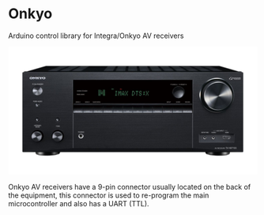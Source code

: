 # Onkyo
Arduino control library for Integra/Onkyo AV receivers

<p align="center"><img src=/img/onkyo.jpg width="700"></p>

Onkyo AV receivers have a 9-pin connector usually located on the back of the equipment, this connector is used to re-program the main microcontroller and also has a UART (TTL).

# 
